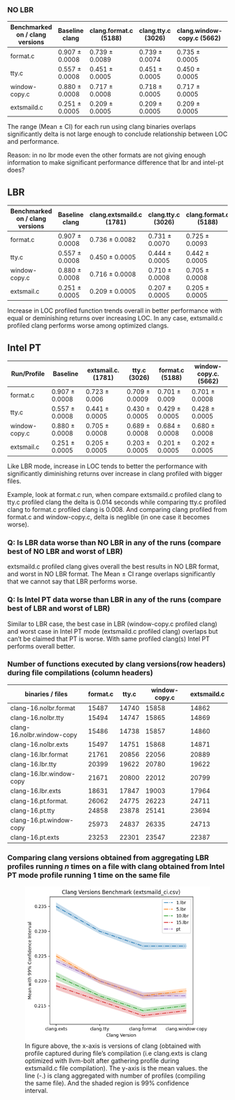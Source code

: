 ### NO LBR

| Benchmarked on / clang versions | Baseline clang | clang.format.c (5188) | clang.tty.c       (3026) | clang.window-copy.c (5662) | clang.extsmaild.c (1781) |
| --- | --- | --- | --- | --- | --- |
| format.c | 0.907 ± 0.0008 | 0.739 ± 0.0089 | 0.739 ± 0.0074 | 0.735 ± 0.0005 | 0.737 ± 0.0061 |
| tty.c | 0.557 ± 0.0008 | 0.451 ± 0.0005 | 0.451 ± 0.0005 | 0.450 ± 0.0005 | 0.449 ± 0.0005 |
| window-copy.c | 0.880 ± 0.0008 | 0.717 ± 0.0008 | 0.718 ± 0.0005 | 0.717 ± 0.0005 | 0.715 ± 0.0008 |
| extsmaild.c | 0.251 ± 0.0005 | 0.209 ± 0.0005 | 0.209 ± 0.0005 | 0.209 ± 0.0005 | 0.209 ± 0.0005 |

The range (Mean ± CI) for each run using clang binaries overlaps significantly
delta is not large enough to conclude relationship between LOC and performance.

Reason: in no lbr mode even the other formats are not giving enough information
to make significant performance difference that lbr and intel-pt does?

## LBR

| Benchmarked on / clang versions | Baseline clang | clang.extsmaild.c (1781) | clang.tty.c       (3026) | clang.format.c (5188) | clang.window-copy.c (5662) |
| --- | --- | --- | --- | --- | --- |
| format.c | 0.907 ± 0.0008 | 0.736 ± 0.0082 | 0.731 ± 0.0070 | 0.725 ± 0.0093 | 0.723 ± 0.0005 |
| tty.c | 0.557 ± 0.0008 | 0.450 ± 0.0005 | 0.444 ± 0.0005 | 0.442 ± 0.0005 | 0.442 ± 0.0005 |
| window-copy.c | 0.880 ± 0.0008 | 0.716 ± 0.0008 | 0.710 ± 0.0008 | 0.705 ± 0.0008 | 0.704 ± 0.0008 |
| extsmail.c | 0.251 ± 0.0005 | 0.209 ± 0.0005 | 0.207 ± 0.0005 | 0.205 ± 0.0005 | 0.206 ± 0.0005 |

Increase in LOC profiled function trends overall in better performance with
equal or deminishing returns over increasing LOC. In any case, extsmaild.c
profiled clang performs worse among optimized clangs.

## Intel PT

| Run/Profile | Baseline | extsmail.c.           (1781) | tty.c         (3026) | format.c (5188) | window-copy.c.    (5662) |
| --- | --- | --- | --- | --- | --- |
| format.c | 0.907 ± 0.0008 | 0.723 ± 0.006 | 0.709 ± 0.0009 | 0.701 ± 0.009 | 0.701 ± 0.0008 |
| tty.c | 0.557 ± 0.0008 | 0.441 ± 0.0005 | 0.430 ± 0.0005 | 0.429 ± 0.0005 | 0.428 ± 0.0005 |
| window-copy.c | 0.880 ± 0.0008 | 0.705 ± 0.0008 | 0.689 ± 0.0008 | 0.684 ± 0.0008 | 0.680 ± 0.0008 |
| extsmail.c | 0.251 ± 0.0005 | 0.205 ± 0.0005 | 0.203 ± 0.0005 | 0.201 ± 0.0005 | 0.202 ± 0.0005 |

Like LBR mode, increase in LOC tends to better the performance with
significantly diminishing returns over increase in clang profiled with bigger
files. 

Example, look at format.c run, when compare extsmaild.c profiled clang to tty.c
profiled clang the delta is 0.014 seconds while comparing tty.c profiled clang
to format.c profiled clang is 0.008. And comparing clang profiled from format.c
and window-copy.c, delta is neglible (in one case it becomes worse).

### **Q: Is LBR data worse than NO LBR in any of the runs (compare best of NO LBR and worst of LBR)**

extsmaild.c profiled clang gives overall the best results in NO LBR format, and
worst in NO LBR format. The Mean ±  CI range overlaps significantly that we
cannot say that LBR performs worse. 

### **Q: Is Intel PT data worse than LBR in any of the runs (compare best of LBR and worst of LBR)**

Similar to LBR case, the best case in LBR (window-copy.c profiled clang) and
worst case in Intel PT mode (extsmaild.c profiled clang) overlaps but can’t be
claimed that PT is worse. With same profiled clang(s) Intel PT performs overall
better.

### **Number of functions executed by clang versions(row headers) during file compilations (column headers)**

| binaries / files | format.c | tty.c | window-copy.c  | extsmaild.c
| --- | --- | --- | --- | --- |
| clang-16.nolbr.format | 15487 | 14740 | 15858 | 14862 | 
| clang-16.nolbr.tty | 15494 | 14747 | 15865 | 14869 |
| clang-16.nolbr.window-copy | 15486 | 14738 | 15857 | 14860 |  
| clang-16.nolbr.exts | 15497 | 14751 | 15868 | 14871 |  
| clang-16.lbr.format | 21761 | 20856 | 22056 | 20889 | 
| clang-16.lbr.tty | 20399 | 19622 | 20780 | 19622 |
| clang-16.lbr.window-copy | 21671 | 20800 | 22012 | 20799 |
| clang-16.lbr.exts | 18631 | 17847 | 19003 | 17964 | 
| clang-16.pt.format. | 26062 | 24775 | 26223 | 24711 | 
| clang-16.pt.tty | 24858 | 23878 | 25141 | 23694 | 
| clang-16.pt.window-copy | 25973 | 24837 | 26335 | 24713 | 
| clang-16.pt.exts | 23253 | 22301 | 23547 | 22387 |

### **Comparing clang versions obtained from aggregating LBR profiles running _n_ times on a file with clang obtained from Intel PT mode profile running 1 time on the same file**

<figure>
    <img src="plot_graphs/png_files/line_chart.extsmaild.png" alt="Line chart">
    <figcaption>In figure above, the x-axis is versions of clang (obtained with
    profile captured during file’s compilation (i.e clang.exts is clang
    optimized with llvm-bolt after gathering profile during extsmaild.c file
    compilation). The y-axis is the mean values. the line (-.) is clang
    aggregated with number of profiles (compiling the same file). And the
    shaded region is 99% confidence interval.</figcaption> 
</figure>


